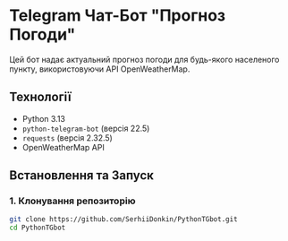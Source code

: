 # Telegram Чат-Бот "Прогноз Погоди"

Цей бот надає актуальний прогноз погоди для будь-якого населеного пункту, використовуючи API OpenWeatherMap.

## Технології
* Python 3.13
* `python-telegram-bot` (версія 22.5)
* `requests` (версія 2.32.5)
* OpenWeatherMap API

## Встановлення та Запуск

### 1. Клонування репозиторію
```bash
git clone https://github.com/SerhiiDonkin/PythonTGbot.git
cd PythonTGbot